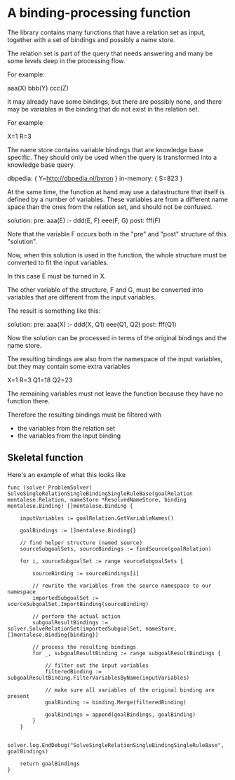 # A binding-processing function

The library contains many functions that have a relation set as input, together with a set of bindings and possibly a name store.

The relation set is part of the query that needs answering and many be some levels deep in the processing flow.

For example:

aaa(X) bbb(Y) ccc(Z)

It may already have some bindings, but there are possibly none, and there may be variables in the binding that do not exist in the relation set.

For example

X=1 R=3

The name store contains variable bindings that are knowledge base specific. They should only be used when the query is transformed into a knowledge base query.

dbpedia: { Y=http://dbpedia.nl/byron } in-memory: { S=823 }

At the same time, the function at hand may use a datastructure that itself is defined by a number of variables. These variables are from a different name space than the ones from the relation set, and should not be confused.

solution:
    pre: aaa(E) :- ddd(E, F) eee(F, G)
    post: fff(F)

Note that the variable F occurs both in the "pre" and "post" structure of this "solution".

Now, when this solution is used in the function, the whole structure must be converted to fit the input variables.

In this case E must be turned in X.

The other variable of the structure, F and G, must be converted into variables that are different from the input variables.

The result is something like this:

solution:
    pre: aaa(X) :- ddd(X, Q1) eee(Q1, Q2)
    post: fff(Q1)

Now the solution can be processed in terms of the original bindings and the name store.

The resulting bindings are also from the namespace of the input variables, but they may contain some extra variables

X=1 R=3 Q1=18 Q2=23

The remaining variables must not leave the function because they have no function there.

Therefore the resulting bindings must be filtered with

- the variables from the relation set
- the variables from the input binding

## Skeletal function

Here's an example of what this looks like

    func (solver ProblemSolver) SolveSingleRelationSingleBindingSingleRuleBase(goalRelation mentalese.Relation, nameStore *ResolvedNameStore, binding mentalese.Binding) []mentalese.Binding {

        inputVariables := goalRelation.GetVariableNames()

        goalBindings := []mentalese.Binding{}

        // find helper structure (named source)
        sourceSubgoalSets, sourceBindings := findSource(goalRelation)

        for i, sourceSubgoalSet := range sourceSubgoalSets {

            sourceBinding := sourceBindings[i]

            // rewrite the variables from the source namespace to our namespace
            importedSubgoalSet := sourceSubgoalSet.ImportBinding(sourceBinding)

            // perform the actual action
            subgoalResultBindings := solver.SolveRelationSet(importedSubgoalSet, nameStore, []mentalese.Binding{binding})

            // process the resulting bindings
            for _, subgoalResultBinding := range subgoalResultBindings {

                // filter out the input variables
                filteredBinding := subgoalResultBinding.FilterVariablesByName(inputVariables)

                // make sure all variables of the original binding are present
                goalBinding := binding.Merge(filteredBinding)

                goalBindings = append(goalBindings, goalBinding)
            }
        }

        solver.log.EndDebug("SolveSingleRelationSingleBindingSingleRuleBase", goalBindings)

        return goalBindings
    }
